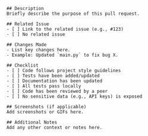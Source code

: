      ## Description
     Briefly describe the purpose of this pull request.

     ## Related Issue
     - [ ] Link to the related issue (e.g., #123)
     - [ ] No related issue

     ## Changes Made
     - List key changes here.
     - Example: Updated `main.py` to fix bug X.

     ## Checklist
     - [ ] Code follows project style guidelines
     - [ ] Tests have been added/updated
     - [ ] Documentation has been updated
     - [ ] All tests pass locally
     - [ ] Code has been reviewed by a peer
     - [ ] No sensitive data (e.g., API keys) is exposed

     ## Screenshots (if applicable)
     Add screenshots or GIFs here.

     ## Additional Notes
     Add any other context or notes here.
